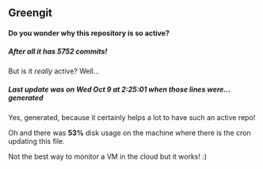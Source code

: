 ## Greengit

#### Do you wonder why this repository is so active?

##### After all it has 5752 commits!

But is it *really* active? Well...

##### Last update was on Wed Oct 9 at 2:25:01 when those lines were... generated

Yes, generated, because it certainly helps a lot to have such an active repo!

Oh and there was **53%** disk usage on the machine
where there is the cron updating this file.

Not the best way to monitor a VM in the cloud but it works! :)
